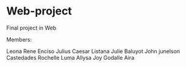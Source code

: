 # Web-project
Final project in Web

Members:

Leona Rene 
Enciso Julius Caesar 
Listana Julie
Baluyot John junelson
Castedades Rochelle
Luma Allysa Joy
Godalle Aira


